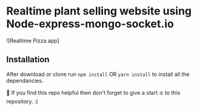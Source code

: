 # Realtime plant selling website using Node-express-mongo-socket.io

![Realtime Pizza app]




## Installation 
After download or clone run `npm install` OR `yarn install` to install all the dependancies.

🙏 If you find this repo helpful then don't forget to give a start ❇️ to this repository. :)
